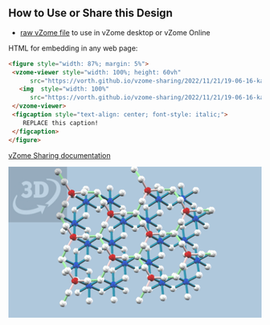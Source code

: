 
## How to Use or Share this Design

 - [raw vZome file](<https://raw.githubusercontent.com/vorth/vzome-sharing/main/2022/11/21/19-06-16-kaolinite/kaolinite.vZome>) to use in vZome desktop or vZome Online
 
 HTML for embedding in any web page:
 ```html
<figure style="width: 87%; margin: 5%">
  <vzome-viewer style="width: 100%; height: 60vh"
       src="https://vorth.github.io/vzome-sharing/2022/11/21/19-06-16-kaolinite/kaolinite.vZome" >
    <img  style="width: 100%"
       src="https://vorth.github.io/vzome-sharing/2022/11/21/19-06-16-kaolinite/kaolinite.png" >
  </vzome-viewer>
  <figcaption style="text-align: center; font-style: italic;">
     REPLACE this caption!
  </figcaption>
</figure>
 ```

[vZome Sharing documentation](https://vzome.github.io/vzome/sharing.html#how-it-works)

![Image](<kaolinite.png>)

